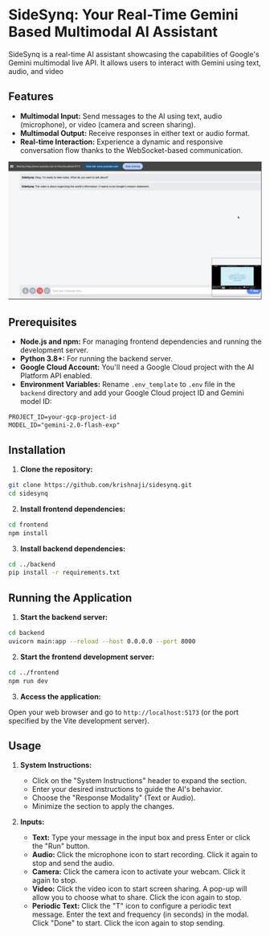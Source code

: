 
# SideSynq: Your Real-Time Gemini Based Multimodal AI Assistant

SideSynq is a real-time AI assistant showcasing the capabilities of Google's Gemini multimodal live API.  It allows users to interact with Gemini using text, audio, and video

## Features

*   **Multimodal Input:** Send messages to the AI using text, audio (microphone), or video (camera and screen sharing).
*   **Multimodal Output:** Receive responses in either text or audio format.
*   **Real-time Interaction:** Experience a dynamic and responsive conversation flow thanks to the WebSocket-based communication.


![](sidesynq.jpg)


## Prerequisites

*   **Node.js and npm:** For managing frontend dependencies and running the development server.
*   **Python 3.8+:** For running the backend server.
*   **Google Cloud Account:** You'll need a Google Cloud project with the AI Platform API enabled.
*   **Environment Variables:** Rename `.env_template` to `.env` file in the `backend` directory and add your Google Cloud project ID and Gemini model ID:

```
PROJECT_ID=your-gcp-project-id
MODEL_ID="gemini-2.0-flash-exp"
```

## Installation

1. **Clone the repository:**

```bash
git clone https://github.com/krishnaji/sidesynq.git
cd sidesynq
```

2. **Install frontend dependencies:**

```bash
cd frontend
npm install
```

3. **Install backend dependencies:**

```bash
cd ../backend
pip install -r requirements.txt
```

## Running the Application

1. **Start the backend server:**

```bash
cd backend
uvicorn main:app --reload --host 0.0.0.0 --port 8000
```

2. **Start the frontend development server:**

```bash
cd ../frontend
npm run dev
```

3. **Access the application:**

Open your web browser and go to `http://localhost:5173` (or the port specified by the Vite development server).

## Usage

1. **System Instructions:**
    *   Click on the "System Instructions" header to expand the section.
    *   Enter your desired instructions to guide the AI's behavior.
    *   Choose the "Response Modality" (Text or Audio).
    *   Minimize the section to apply the changes.

2. **Inputs:**
    *   **Text:** Type your message in the input box and press Enter or click the "Run" button.
    *   **Audio:** Click the microphone icon to start recording. Click it again to stop and send the audio.
    *   **Camera:** Click the camera icon to activate your webcam. Click it again to stop.
    *   **Video:** Click the video icon to start screen sharing. A pop-up will allow you to choose what to share. Click the icon again to stop.
    *   **Periodic Text:** Click the "T" icon to configure a periodic text message. Enter the text and frequency (in seconds) in the modal. Click "Done" to start. Click the icon again to stop sending.


 

